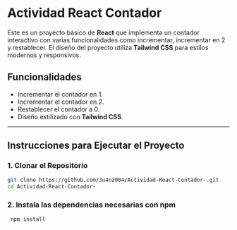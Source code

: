 # Actividad React Contador

Este es un proyecto básico de **React** que implementa un contador interactivo con varias funcionalidades como incrementar, incrementar en 2 y restablecer. El diseño del proyecto utiliza **Tailwind CSS** para estilos modernos y responsivos.

##  Funcionalidades

- Incrementar el contador en 1.
- Incrementar el contador en 2.
- Restablecer el contador a 0.
- Diseño estilizado con **Tailwind CSS**.

---

##  Instrucciones para Ejecutar el Proyecto

### 1. Clonar el Repositorio
```bash
git clone https://github.com/Ju4n2004/Actividad-React-Contador-.git
cd Actividad-React-Contador-
```

### 2. Instala las dependencias necesarias con npm
```bash
 npm install
 ```
 

 